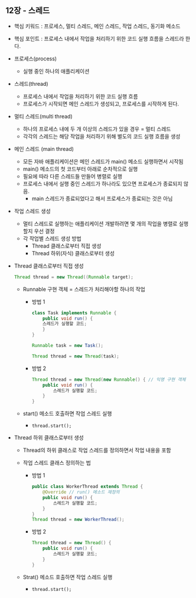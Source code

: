 ## 12장 - 스레드

- 핵심 키워드 : 프로세스, 멀티 스레드, 메인 스레드, 작업 스레드, 동기화 메소드
- 핵심 포인트 : 프로세스 내에서 작업을 처리하기 위한 코드 실행 흐름을 스레드라 한다.

- 프로세스(process)
    - 실행 중인 하나의 애플리케이션

- 스레드(thread)
    - 프로세스 내에서 작업을 처리하기 위한 코드 실행 흐름
    - 프로세스가 시작되면 메인 스레드가 생성되고, 프로세스를 시작하게 된다.

- 멀티 스레드(multi thread)
    - 하나의 프로세스 내에 두 개 이상의 스레드가 있을 경우 = 멀티 스레드
    - 각각의 스레드는 해당 작업을 처리하기 위해 별도의 코드 실행 흐름을 생성
    
- 메인 스레드 (main thread)
    - 모든 자바 애플리케이션은 메인 스레드가 main() 메소드 실행하면서 시작됨
    - main() 메소드의 첫 코드부터 아래로 순차적으로 실행
    - 필요에 따라 다른 스레드들 만들어 병렬로 실행
    - 프로세스 내에서 실행 중인 스레드가 하나라도 있으면 프로세스가 종료되지 않음.
        - main 스레드가 종료되었다고 해서 프로세스가 종료되는 것은 아님
    
- 작업 스레드 생성
    - 멀티 스레드로 실행하는 애플리케이션 개발하려면 몇 개의 작업을 병렬로 실행할지 우선 결정
    - 각 작업별 스레드 생성 방법
        - Thread 클래스로부터 직접 생성
        - Thread 하위(자식) 클래스로부터 생성

- Thread 클래스로부터 직접 생성
    
    ```java
    Thread thread = new Thread((Runnable target);
    ```
    
    - Runnable 구현 객체 = 스레드가 처리해야할 하나의 작업
        - 방법 1
            
            ```java
            class Task implements Runnable {
            	public void run() {
            	스레드가 실행할 코드;
            	}
            }
            ```
            
            ```java
            Runnable task = new Task();
            
            Thread thread = new Thread(task);
            ```
            
        - 방법 2
            
            ```java
            Thread thread = new Thread(new Runnable() { // 익명 구현 객체
            	public void run() {
            		스레드가 실행할 코드;
            	}
            }
            ```
            
    - start() 메소드 호출하면 작업 스레드 실행
        - `thread.start();`
        
    
- Thread 하위 클래스로부터 생성
    - Thread의 하위 클래스로 작업 스레드를 정의하면서 작업 내용을 포함
    - 작업 스레드 클래스 정의하는 법
        - 방법 1
            
            ```java
            public class WorkerThread extends Thread {
            	@Override // run() 메소드 재정의
            	public void run() {
            		스레드가 실행할 코드;
            	}
            }
            Thread thread = new WorkerThread();
            ```
            
        - 방법 2
            
            ```java
            Thread thread = new Thread() {
            	public void run() {
            		스레드가 실행할 코드;
            	}
            }
            ```
            
    - Strat() 메소드 호출하면 작업 스레드 실행
        - `thread.start();`